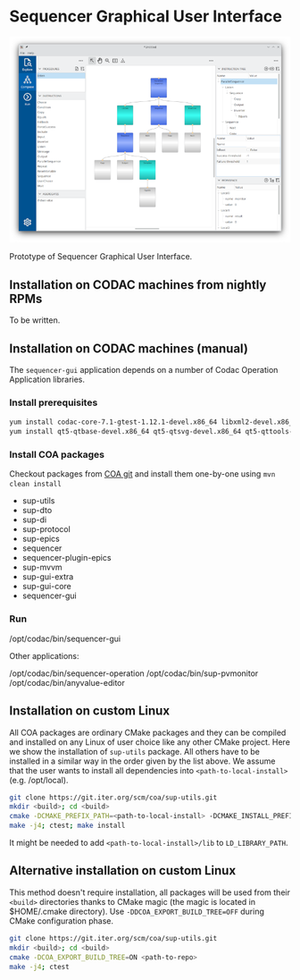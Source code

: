 # Sequencer Graphical User Interface

![Node editor](./doc/nodeeditor.png)

Prototype of Sequencer Graphical User Interface.

## Installation on CODAC machines from nightly RPMs

To be written.

## Installation on CODAC machines (manual)

The `sequencer-gui` application depends on a number of Codac Operation Application libraries.

### Install prerequisites

```bash
yum install codac-core-7.1-gtest-1.12.1-devel.x86_64 libxml2-devel.x86_64
yum install qt5-qtbase-devel.x86_64 qt5-qtsvg-devel.x86_64 qt5-qttools-devel.x86_64 qt5-qtbase-gui.x86_64 adwaita-qt5.x86_64 mesa-libGL-devel.x86_64
```

### Install COA packages

Checkout packages from [COA git](https://git.iter.org/projects/COA/repos/sup-utils/browse
) and install them one-by-one using `mvn clean install`

- sup-utils
- sup-dto
- sup-di
- sup-protocol
- sup-epics
- sequencer
- sequencer-plugin-epics
- sup-mvvm
- sup-gui-extra
- sup-gui-core
- sequencer-gui

### Run

/opt/codac/bin/sequencer-gui

Other applications:

/opt/codac/bin/sequencer-operation
/opt/codac/bin/sup-pvmonitor
/opt/codac/bin/anyvalue-editor

## Installation on custom Linux

All COA packages are ordinary CMake packages and they can be compiled and installed on any Linux
of user choice like any other CMake project. Here we show the installation of `sup-utils` package. 
All others have to be installed in a similar way in the order given by the list above.
We assume that the user wants to install all dependencies into `<path-to-local-install>` (e.g. /opt/local).

```bash
git clone https://git.iter.org/scm/coa/sup-utils.git
mkdir <build>; cd <build>
cmake -DCMAKE_PREFIX_PATH=<path-to-local-install> -DCMAKE_INSTALL_PREFIX=<path-to-local-install> <path-to-repo>
make -j4; ctest; make install
```

It might be needed to add `<path-to-local-install>/lib` to `LD_LIBRARY_PATH`.

## Alternative installation on custom Linux

This method doesn't require installation, all packages will be used from their `<build>` directories
thanks to CMake magic (the magic is located in $HOME/.cmake directory). Use `-DDCOA_EXPORT_BUILD_TREE=OFF` 
during CMake configuration phase.

```bash
git clone https://git.iter.org/scm/coa/sup-utils.git
mkdir <build>; cd <build>
cmake -DCOA_EXPORT_BUILD_TREE=ON <path-to-repo>
make -j4; ctest
```

